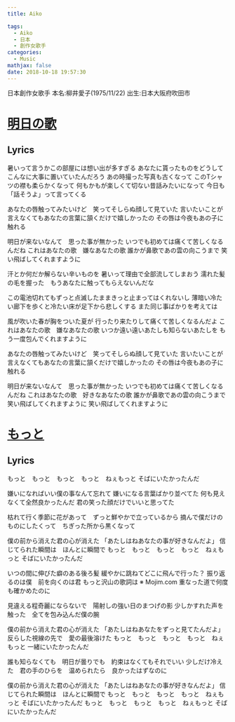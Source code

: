 ```yaml
---
title: Aiko

tags:
  - Aiko
  - 日本
  - 創作女歌手
categories:
  - Music
mathjax: false
date: 2018-10-18 19:57:30
---
```


日本創作女歌手
本名:柳井愛子(1975/11/22)
出生:日本大阪府吹田市



<!--more-->

# [明日の歌](https://www.youtube.com/watch?v=10ULFMESG7k)
## Lyrics
暑いって言うかこの部屋には想い出が多すぎる
あなたに貰ったものをどうしてこんなに大事に置いていたんだろう
あの時撮った写真も古くなって
このTシャツの襟も柔らかくなって
何もかもが楽しくて切ない昔話みたいになって
今日も「話そうよ」って言ってくる

あなたの唇触ってみたいけど　笑ってそしらぬ顔して見ていた
言いたいことが言えなくてもあなたの言葉に頷くだけで嬉しかったの
その唇は今夜もあの子に触れる

明日が来ないなんて　思った事が無かった
いつでも初めては痛くて苦しくなるんだね
これはあなたの歌　嫌なあなたの歌
誰かが鼻歌であの雲の向こうまで
笑い飛ばしてくれますように

汗とか何だか解らない辛いものを
暑いって理由で全部流してしまおう
濡れた髪の毛を握った　もうあなたに触ってもらえないんだな
 

この電池切れてもずっと点滅したままきっと止まってはくれないし
薄暗い冷たい廊下を歩くと冷たい床が足下から悲しくする
また同じ事ばかりを考えては

風が吹いた春が胸をついた夏が
行ったり来たりして痛くて苦しくなるんだよ
これはあなたの歌　嫌なあなたの歌
いつか遠い遠いあたしも知らないあたしを
もう一度包んでくれますように

あなたの唇触ってみたいけど　笑ってそしらぬ顔して見ていた
言いたいことが言えなくてもあなたの言葉に頷くだけで嬉しかったの
その唇は今夜もあの子に触れる

明日が来ないなんて　思った事が無かった
いつでも初めては痛くて苦しくなるんだね
これはあなたの歌　好きなあなたの歌
誰かが鼻歌であの雲の向こうまで
笑い飛ばしてくれますように
笑い飛ばしてくれますように


# [もっと](https://www.youtube.com/watch?v=inZp-X2EMBw&t=197s)
## Lyrics
もっと　もっと　もっと　もっと　ねぇもっと
そばにいたかったんだ

嫌いになればいい僕の事なんて忘れて
嫌いになる言葉ばかり並べてた
何も見えなくて全然良かったんだ
君の笑った顔だけでいいと思ってた

枯れて行く季節に花があって　ずっと鮮やかで立っているから
摘んで僕だけのものにしたくって　ちぎった所から黒くなって

僕の前から消えた君の心が消えた
「あたしはねあなたの事が好きなんだよ」
信じてられた瞬間は　ほんとに瞬間で
もっと　もっと　もっと　もっと　ねぇもっと
そばにいたかったんだ

いつの間に伸びた癖のある後ろ髪
緩やかに跳ねてどこに飛んで行った？
振り返るのは僕　前を向くのは君
もっと沢山の歌詞は ※ Mojim.com
重なった道で何度も確かめたのに

見違える程奇麗にならないで　陽射しの強い日のまつげの影
少しかすれた声を触った　全てを包み込んだ僕の腕

僕の前から消えた君の心が消えた
「あたしはねあなたをずっと見てたんだよ」
反らした視線の先で　愛の最後溶けた
もっと　もっと　もっと　もっと　ねぇもっと
一緒にいたかったんだ

誰も知らなくても　明日が曇りでも　約束はなくてもそれでいい
少しだけ冷えた　君の手のひらを　温められたら　良かったはずなのに

僕の前から消えた君の心が消えた
「あたしはねあなたの事が好きなんだよ」
信じてられた瞬間は　ほんとに瞬間で
もっと　もっと　もっと　もっと　ねぇもっと
そばにいたかったんだ
もっと　もっと　もっと　もっと　ねぇもっと
そばにいたかったんだ